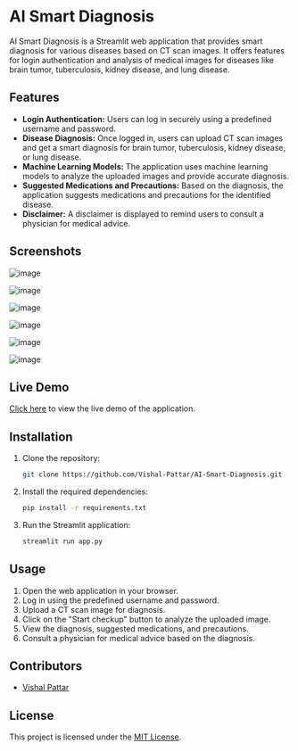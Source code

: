 ﻿# AI Smart Diagnosis

AI Smart Diagnosis is a Streamlit web application that provides smart diagnosis for various diseases based on CT scan images. It offers features for login authentication and analysis of medical images for diseases like brain tumor, tuberculosis, kidney disease, and lung disease.

## Features

- **Login Authentication:** Users can log in securely using a predefined username and password.
- **Disease Diagnosis:** Once logged in, users can upload CT scan images and get a smart diagnosis for brain tumor, tuberculosis, kidney disease, or lung disease.
- **Machine Learning Models:** The application uses machine learning models to analyze the uploaded images and provide accurate diagnosis.
- **Suggested Medications and Precautions:** Based on the diagnosis, the application suggests medications and precautions for the identified disease.
- **Disclaimer:** A disclaimer is displayed to remind users to consult a physician for medical advice.

## Screenshots

![image](https://github.com/Vishal-Pattar/AI-Smart-Diagnosis/assets/104265753/d6425080-8f75-4d82-9c7d-a14272151c34)  

![image](https://github.com/Vishal-Pattar/AI-Smart-Diagnosis/assets/104265753/5baa9432-7674-42d5-9c40-96767fc4779c)  

![image](https://github.com/Vishal-Pattar/AI-Smart-Diagnosis/assets/104265753/ebd64697-1946-49b6-b180-251fe7c36e7d)  

![image](https://github.com/Vishal-Pattar/AI-Smart-Diagnosis/assets/104265753/648aed27-26f8-4419-a66d-d16062cbbf83)  

![image](https://github.com/Vishal-Pattar/AI-Smart-Diagnosis/assets/104265753/67e87db8-90bf-4e4b-bbf9-7b4791150378)  

![image](https://github.com/Vishal-Pattar/AI-Smart-Diagnosis/assets/104265753/4ac3d58f-3a34-4f7f-8cf1-dc80953f3b30)  

## Live Demo

[Click here](https://ai-smart-diagnosis-vp.streamlit.app/) to view the live demo of the application.

## Installation

1. Clone the repository:

   ```bash
   git clone https://github.com/Vishal-Pattar/AI-Smart-Diagnosis.git
   ```

2. Install the required dependencies:

   ```bash
   pip install -r requirements.txt
   ```

3. Run the Streamlit application:

   ```bash
   streamlit run app.py
   ```

## Usage

1. Open the web application in your browser.
2. Log in using the predefined username and password.
3. Upload a CT scan image for diagnosis.
4. Click on the "Start checkup" button to analyze the uploaded image.
5. View the diagnosis, suggested medications, and precautions.
6. Consult a physician for medical advice based on the diagnosis.

## Contributors

- [Vishal Pattar](https://github.com/Vishal-Pattar)

## License

This project is licensed under the [MIT License](LICENSE).
